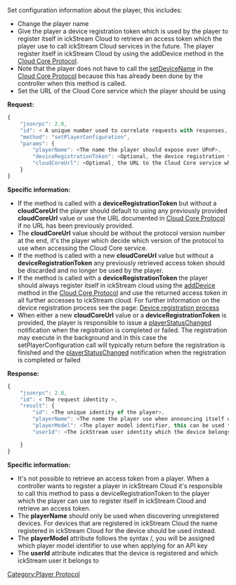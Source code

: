 Set configuration information about the player, this includes:

  - Change the player name
  - Give the player a device registration token which is used by the
    player to register itself in ickStream Cloud to retrieve an access
    token which the player use to call ickStream Cloud services in the
    future. The player register itself in ickStream Cloud by using the
    addDevice method in the [Cloud Core
    Protocol](../Cloud_Core_Protocol "wikilink").
  - Note that the player does not have to call the
    [setDeviceName](../Cloud_Core_Protocol/setDeviceName "wikilink") in
    the [Cloud Core Protocol](../Cloud_Core_Protocol "wikilink")
    because this has already been done by the controller when this
    method is called.
  - Set the URL of the Cloud Core service which the player should be
    using

**Request:**

``` javascript
{
    "jsonrpc": 2.0,
    "id": < A unique number used to correlate requests with responses, see JSON-RPC specification for more information >,
    "method": "setPlayerConfiguration",
    "params": {
        "playerName": <The name the player should expose over UPnP>,
        "deviceRegistrationToken": <Optional, the device registration token which the player should use when registering itself with ickStream Cloud>
        "cloudCoreUrl": <Optional, the URL to the Cloud Core service which the player should be using>
    }
}
```

**Specific information:**

  - If the method is called with a **deviceRegistrationToken** but
    without a **cloudCoreUrl** the player should default to using any
    previously provided **cloudCoreUrl** value or use the URL documented
    in [Cloud Core Protocol](../Cloud_Core_Protocol "wikilink") if no
    URL has been previously provided.
  - The **cloudCoreUrl** value should be without the protocol version
    number at the end, it's the player which decide which version of the
    protocol to use when accessing the Cloud Core service.
  - If the method is called with a new **cloudCoreUrl** value but
    without a **deviceRegistrationToken** any previously retrieved
    access token should be discarded and no longer be used by the
    player.
  - If the method is called with a **deviceRegistrationToken** the
    player should always register itself in ickStream cloud using the
    [addDevice](../Cloud_Core_Protocol/addDevice "wikilink") method in
    the [Cloud Core Protocol](../Cloud_Core_Protocol "wikilink") and
    use the returned access token in all further accesses to ickStream
    cloud. For further information on the device registration process
    see the page: [Device registration
    process](../Device_registration_process "wikilink")
  - When either a new **cloudCoreUrl** value or a
    **deviceRegistrationToken** is provided, the player is responsible
    to issue a
    [playerStatusChanged](../Player_Protocol/playerStatusChanged "wikilink")
    notification when the registration is completed or failed. The
    registration may execute in the background and in this case the
    setPlayerConfiguration call will typically return before the
    registration is finished and the
    [playerStatusChanged](../Player_Protocol/playerStatusChanged "wikilink")
    notification when the registration is completed or failed

**Response:**

``` javascript
{
    "jsonrpc": 2.0,
    "id": < The request identity >,
    "result": {
        "id": <The unique identity of the player>,
        "playerName": <The name the player use when announcing itself over UPnP>
        "playerModel": <The player model identifier, this can be used to identify a certain type of player>
        "userId": <The ickStream user identity which the device belongs to, not defined if the device is not registered yet>

    }
}
```

**Specific information:**

  - It's not possible to retrieve an access token from a player. When a
    controller wants to register a player in ickStream Cloud it's
    responsible to call this method to pass a deviceRegistrationToken to
    the player which the player can use to register itself in ickStream
    Cloud and retrieve an access token.
  - The **playerName** should only be used when discovering unregistered
    devices. For devices that are registered in ickStream Cloud the name
    registered in ickStream Cloud for the device should be used instead.
  - The **playerModel** attribute follows the syntax
    <manufacturer>/<model>, you will be assigned which player model
    identifier to use when applying for an API key
  - The **userId** attribute indicates that the device is registered and
    which ickStream user it belongs to

[Category:Player Protocol](Category:Player_Protocol "wikilink")
